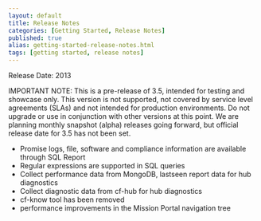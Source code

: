 ```yaml
---
layout: default
title: Release Notes 
categories: [Getting Started, Release Notes]
published: true
alias: getting-started-release-notes.html
tags: [getting started, release notes]
---
```


Release Date: 2013

IMPORTANT NOTE: This is a pre-release of 3.5, intended for testing and showcase only.
This version is not supported, not covered by service level agreements (SLAs) and not
intended for production environments. Do not upgrade or use in conjunction with other
versions at this point. We are planning monthly snapshot (alpha) releases going forward,
but official release date for 3.5 has not been set.

<!--- move up when no longer a pre-release
-->

* Promise logs, file, software and compliance information are available through SQL Report
* Regular expressions are supported in SQL queries
* Collect performance data from MongoDB, lastseen report data for hub diagnostics
* Collect diagnostic data from cf-hub for hub diagnostics
* cf-know tool has been removed
* performance improvements in the Mission Portal navigation tree


